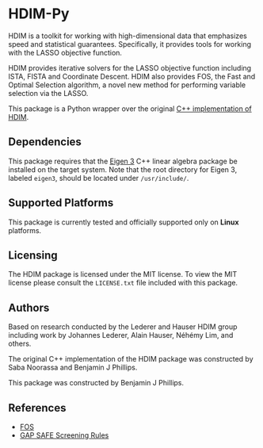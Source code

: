 # HDIM-Py

HDIM is a toolkit for working with high-dimensional data that emphasizes
speed and statistical guarantees. Specifically, it provides tools for working
with the LASSO objective function.

HDIM provides iterative solvers for the LASSO objective function
 including ISTA, FISTA and Coordinate Descent. HDIM also provides FOS,
  the Fast and Optimal Selection algorithm, a novel new method
for performing variable selection via the LASSO.

This package is a Python wrapper over the original [C++ implementation of HDIM](https://github.com/LedererLab/FOS).

## Dependencies

This package requires that the [Eigen 3](http://eigen.tuxfamily.org/index.php)
C++ linear algebra package be installed on the target system. Note that the root
directory for Eigen 3, labeled `eigen3`, should be located under `/usr/include/`.

## Supported Platforms

This package is currently tested and officially supported only on **Linux** platforms.

## Licensing

The HDIM package is licensed under the MIT license. To view the MIT license please consult
the `LICENSE.txt` file included with this package.

## Authors

Based on research conducted by the Lederer and Hauser HDIM group including work
 by Johannes Lederer, Alain Hauser, Néhémy Lim, and others.

The original C++ implementation of the HDIM package was constructed by Saba Noorassa
 and Benjamin J Phillips.

This package was constructed by Benjamin J Phillips.

## References

* [FOS](https://arxiv.org/abs/1609.07195)
* [GAP SAFE Screening Rules](https://arxiv.org/abs/1505.03410)
